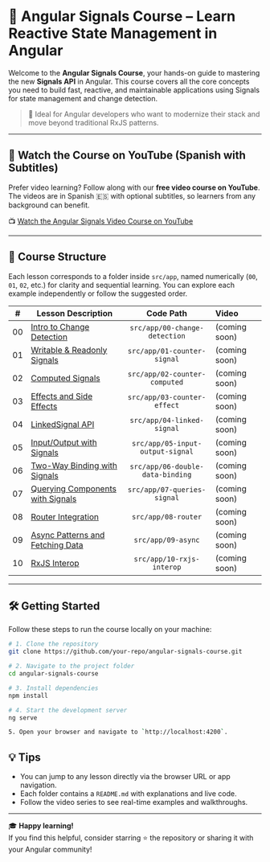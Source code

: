 # 🌟 Angular Signals Course – Learn Reactive State Management in Angular

Welcome to the **Angular Signals Course**, your hands-on guide to mastering the new **Signals API** in Angular. This course covers all the core concepts you need to build fast, reactive, and maintainable applications using Signals for state management and change detection.

> 🚀 Ideal for Angular developers who want to modernize their stack and move beyond traditional RxJS patterns.

---

## 🎥 Watch the Course on YouTube (Spanish with Subtitles)

Prefer video learning? Follow along with our **free video course on YouTube**. The videos are in Spanish 🇪🇸 with optional subtitles, so learners from any background can benefit.

📺 [Watch the Angular Signals Video Course on YouTube](https://www.youtube.com/playlist?list=PLcrGLrk890EFdWH31N-R8ymPxCGyi29w0)

---

## 📁 Course Structure

Each lesson corresponds to a folder inside `src/app`, named numerically (`00`, `01`, `02`, etc.) for clarity and sequential learning. You can explore each example independently or follow the suggested order.

| #  | Lesson Description                                                                 | Code Path                          | Video         |
|:--:|-------------------------------------------------------------------------------------|:----------------------------------:|:--------------|
| 00 | [Intro to Change Detection](src/app/00-change-detection/README.md)                 | `src/app/00-change-detection`      | (coming soon) |
| 01 | [Writable & Readonly Signals](src/app/01-counter-signal/README.md)                 | `src/app/01-counter-signal`        | (coming soon) |
| 02 | [Computed Signals](src/app/02-counter-computed/README.md)                          | `src/app/02-counter-computed`      | (coming soon) |
| 03 | [Effects and Side Effects](src/app/03-counter-effect/README.md)                    | `src/app/03-counter-effect`        | (coming soon) |
| 04 | [LinkedSignal API](src/app/04-linked-signal/README.md)                             | `src/app/04-linked-signal`         | (coming soon) |
| 05 | [Input/Output with Signals](src/app/05-input-output-signal/README.md)              | `src/app/05-input-output-signal`   | (coming soon) |
| 06 | [Two-Way Binding with Signals](src/app/06-double-data-binding/README.md)           | `src/app/06-double-data-binding`   | (coming soon) |
| 07 | [Querying Components with Signals](src/app/07-queries-signal/README.md)            | `src/app/07-queries-signal`        | (coming soon) |
| 08 | [Router Integration](src/app/08-router/README.md)                                  | `src/app/08-router`                | (coming soon) |
| 09 | [Async Patterns and Fetching Data](src/app/09-async/README.md)                     | `src/app/09-async`                 | (coming soon) |
| 10 | [RxJS Interop](src/app/10-rxjs-interop/README.md)                                  | `src/app/10-rxjs-interop`          | (coming soon) |

---

## 🛠️ Getting Started

Follow these steps to run the course locally on your machine:

```bash
# 1. Clone the repository
git clone https://github.com/your-repo/angular-signals-course.git

# 2. Navigate to the project folder
cd angular-signals-course

# 3. Install dependencies
npm install

# 4. Start the development server
ng serve

5. Open your browser and navigate to `http://localhost:4200`.
```
## 💡 Tips

- You can jump to any lesson directly via the browser URL or app navigation.
- Each folder contains a `README.md` with explanations and live code.
- Follow the video series to see real-time examples and walkthroughs.

---

🎓 **Happy learning!**  
If you find this helpful, consider starring ⭐ the repository or sharing it with your Angular community!
